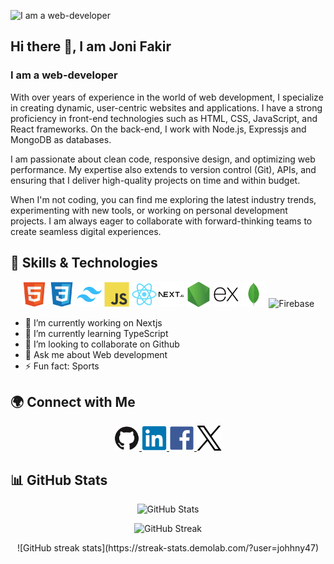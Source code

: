 ![I am a web-developer](https://i.ibb.co.com/QFq1GPnD/Screenshot-2025-02-05-074854.png)
## Hi there 👋, I am Joni Fakir
### I am a web-developer


With over years of experience in the world of web development, I specialize in creating dynamic, user-centric websites and applications. I have a strong proficiency in front-end technologies such as HTML, CSS, JavaScript, and React frameworks. On the back-end, I work with Node.js, Expressjs and MongoDB as databases.

I am passionate about clean code, responsive design, and optimizing web performance. My expertise also extends to version control (Git), APIs, and ensuring that I deliver high-quality projects on time and within budget.

When I'm not coding, you can find me exploring the latest industry trends, experimenting with new tools, or working on personal development projects. I am always eager to collaborate with forward-thinking teams to create seamless digital experiences.

## 🚀 Skills & Technologies

<p align="center">
    <img src="https://raw.githubusercontent.com/devicons/devicon/master/icons/html5/html5-original.svg" alt="HTML5" width="40" height="40"/>
    <img src="https://raw.githubusercontent.com/devicons/devicon/master/icons/css3/css3-original.svg" alt="CSS3" width="40" height="40"/>
    <img src="https://raw.githubusercontent.com/devicons/devicon/master/icons/tailwindcss/tailwindcss-original.svg" alt="Tailwind CSS" width="40" height="40"/>
    <img src="https://raw.githubusercontent.com/devicons/devicon/master/icons/javascript/javascript-original.svg" alt="JavaScript" width="40" height="40"/>
    <img src="https://raw.githubusercontent.com/devicons/devicon/master/icons/react/react-original.svg" alt="React" width="40" height="40"/>
    <img src="https://raw.githubusercontent.com/devicons/devicon/master/icons/nextjs/nextjs-original-wordmark.svg" alt="Next.js" width="40" height="40"/>
    <img src="https://raw.githubusercontent.com/devicons/devicon/master/icons/nodejs/nodejs-original.svg" alt="Node.js" width="40" height="40"/>
    <img src="https://raw.githubusercontent.com/devicons/devicon/master/icons/express/express-original.svg" alt="Express.js" width="40" height="40"/>
    <img src="https://raw.githubusercontent.com/devicons/devicon/master/icons/mongodb/mongodb-original.svg" alt="MongoDB" width="40" height="40"/>
    <img src="https://www.vectorlogo.zone/logos/firebase/firebase-icon.svg" alt="Firebase" width="40" height="40"/>
</p>


- 🔭 I’m currently working on Nextjs 
- 🌱 I’m currently learning TypeScript 
- 👯 I’m looking to collaborate on Github 
- 💬 Ask me about Web development 
- ⚡ Fun fact: Sports 


## 🌍 Connect with Me  

<p align="center">
    <a href="https://github.com/johhny47" target="_blank">
        <img src="https://raw.githubusercontent.com/devicons/devicon/master/icons/github/github-original.svg" alt="GitHub" height="40"/>
    </a>
    <a href="https://www.linkedin.com/in/joni-fakir-50803b344/" target="_blank">
        <img src="https://raw.githubusercontent.com/devicons/devicon/master/icons/linkedin/linkedin-original.svg" alt="LinkedIn" height="40"/>
    </a>
    <a href="https://www.facebook.com/md.johnny.526" target="_blank">
        <img src="https://raw.githubusercontent.com/devicons/devicon/master/icons/facebook/facebook-original.svg" alt="Facebook" height="40"/>
    </a>
    <a href="https://twitter.com/mdjohnny063" target="_blank">
        <img src="https://raw.githubusercontent.com/devicons/devicon/master/icons/twitter/twitter-original.svg" alt="Twitter" height="40"/>
    </a>
</p>




## 📊 GitHub Stats  

<p align="center">
    <img src="https://github-readme-stats.vercel.app/api?username=johhny47&show_icons=true&theme=tokyonight" alt="GitHub Stats" />
</p>

<p align="center">
    <img src="https://streak-stats.demolab.com/?user=johhny47&theme=tokyonight" alt="GitHub Streak" />
</p>

<p align="center">
   ![GitHub streak stats](https://streak-stats.demolab.com/?user=johhny47) 
</p>



